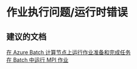 <properties
    pageTitle="job execution issues/runtime errors"
    description="作业执行问题/运行时错误"
    service="microsoft.batch"
    resource="batchaccounts"
    authors="aashu"
    displayOrder=""
    selfHelpType="generic"
    supportTopicIds="32392782"
    resourceTags=""
    productPesIds="15614"
    cloudEnvironments="public"
/>


# 作业执行问题/运行时错误

## **建议的文档**
[在 Azure Batch 计算节点上运行作业准备和完成任务](https://azure.microsoft.com/documentation/articles/batch-job-prep-release/)<br>
[在 Batch 中运行 MPI 作业](https://azure.microsoft.com/documentation/articles/batch-mpi/)



<!--HONumber=Jul16_HO4-->


